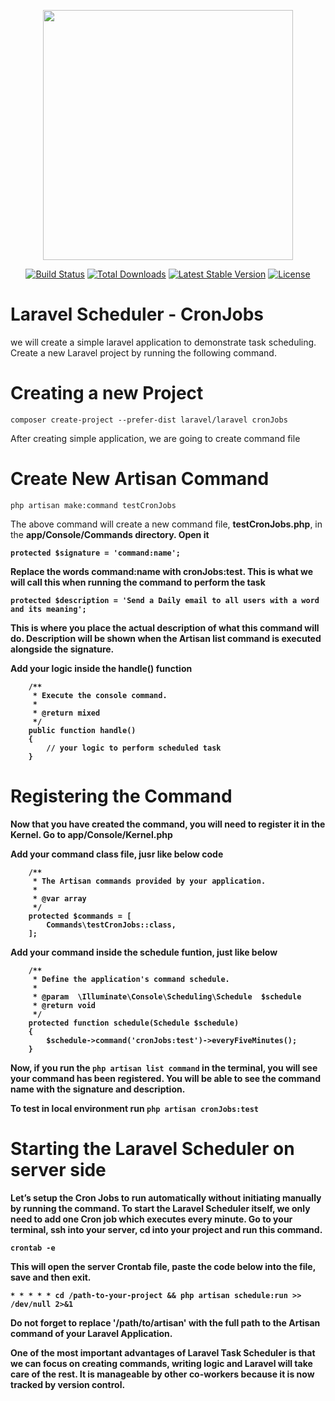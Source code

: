 <p align="center"><a href="https://laravel.com" target="_blank"><img src="https://raw.githubusercontent.com/laravel/art/master/logo-lockup/5%20SVG/2%20CMYK/1%20Full%20Color/laravel-logolockup-cmyk-red.svg" width="400"></a></p>

<p align="center">
<a href="https://travis-ci.org/laravel/framework"><img src="https://travis-ci.org/laravel/framework.svg" alt="Build Status"></a>
<a href="https://packagist.org/packages/laravel/framework"><img src="https://poser.pugx.org/laravel/framework/d/total.svg" alt="Total Downloads"></a>
<a href="https://packagist.org/packages/laravel/framework"><img src="https://poser.pugx.org/laravel/framework/v/stable.svg" alt="Latest Stable Version"></a>
<a href="https://packagist.org/packages/laravel/framework"><img src="https://poser.pugx.org/laravel/framework/license.svg" alt="License"></a>
</p>


# Laravel Scheduler - CronJobs
we will create a simple laravel application to demonstrate task scheduling. Create a new Laravel project by running the following command.

# Creating a new Project

`composer create-project --prefer-dist laravel/laravel cronJobs`

After creating simple application, we are going to create command file

# Create New Artisan Command

`php artisan make:command testCronJobs`

The above command will create a new command file, <b>testCronJobs.php</b>, in the <b>app/Console/Commands<b> directory. Open it 

`protected $signature = 'command:name';`

Replace the words <b>command:name<b> with <b>cronJobs:test</b>. This is what we will call this when running the command to perform the task

`protected $description = 'Send a Daily email to all users with a word and its meaning';`

This is where you place the actual description of what this command will do. Description will be shown when the Artisan list command is executed alongside the signature.

Add your logic inside the <b>handle()</b> function

```
	/**
     * Execute the console command.
     *
     * @return mixed
     */
    public function handle()
    {
        // your logic to perform scheduled task
    }
```

# Registering the Command
Now that you have created the command, you will need to register it in the Kernel. Go to <b>app/Console/Kernel.php</b>

Add your command class file, jusr like below code

```
	/**
     * The Artisan commands provided by your application.
     *
     * @var array
     */
    protected $commands = [
        Commands\testCronJobs::class,
    ];
```

Add your command inside the <b>schedule</b> funtion, just like below

```
	/**
     * Define the application's command schedule.
     *
     * @param  \Illuminate\Console\Scheduling\Schedule  $schedule
     * @return void
     */
    protected function schedule(Schedule $schedule)
    {
        $schedule->command('cronJobs:test')->everyFiveMinutes();
    }
```

Now, if you run the `php artisan list command` in the terminal, you will see your command has been registered. You will be able to see the command name with the signature and description.

To test in local environment run `php artisan cronJobs:test`

# Starting the Laravel Scheduler on server side

Let’s setup the Cron Jobs to run automatically without initiating manually by running the command. To start the Laravel Scheduler itself, we only need to add one Cron job which executes every minute. Go to your terminal, ssh into your server, cd into your project and run this command.

`crontab -e`

This will open the server Crontab file, paste the code below into the file, save and then exit.

`* * * * * cd /path-to-your-project && php artisan schedule:run >> /dev/null 2>&1`

Do not forget to replace <b>'/path/to/artisan'</b> with the full path to the Artisan command of your Laravel Application.

One of the most important advantages of Laravel Task Scheduler is that we can focus on creating commands, writing logic and Laravel will take care of the rest. It is manageable by other co-workers because it is now tracked by version control.